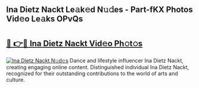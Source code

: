 ## Ina Dietz Nackt Le𝚊k𝚎d N𝚞𝚍es - Part-fKX Photos Vid𝚎o Le𝚊ks OPvQs

# <h2><a href="http://fb9isas.evod.top/?m=Ina+Dietz+Nackt">🔗 👉🔴 Ina Dietz Nackt Vid𝚎o Ph𝚘t𝚘s</a></h2>

[![Ina Dietz Nackt N𝚞d𝚎s](https://i.imgur.com/8V9OHl7.gif)](http://fb9isas.evod.top/?m=Ina+Dietz+Nackt)
Dance and lifestyle influencer Ina Dietz Nackt, creating engaging online content. Distinguished individual Ina Dietz Nackt, recognized for their outstanding contributions to the world of arts and culture. 
